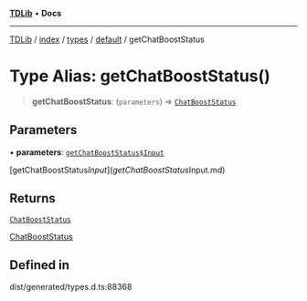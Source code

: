 [**TDLib**](../../../../../../README.md) • **Docs**

***

[TDLib](../../../../../../modules.md) / [index](../../../../../README.md) / [types](../../../README.md) / [default](../README.md) / getChatBoostStatus

# Type Alias: getChatBoostStatus()

> **getChatBoostStatus**: (`parameters`) => [`ChatBoostStatus`](ChatBoostStatus.md)

## Parameters

• **parameters**: [`getChatBoostStatus$Input`](getChatBoostStatus$Input.md)

[getChatBoostStatus$Input](getChatBoostStatus$Input.md)

## Returns

[`ChatBoostStatus`](ChatBoostStatus.md)

[ChatBoostStatus](ChatBoostStatus.md)

## Defined in

dist/generated/types.d.ts:88368
